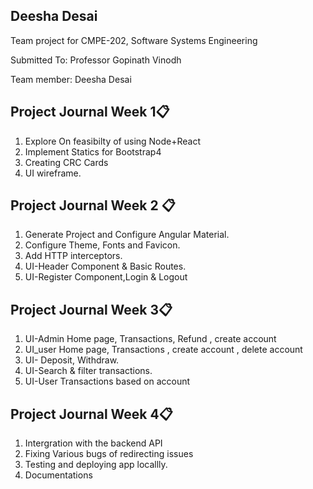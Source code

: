 ##  Deesha Desai

Team project for CMPE-202, Software Systems Engineering

Submitted To: Professor Gopinath Vinodh

Team member: Deesha Desai

## Project Journal Week 1:clipboard:
1. Explore On feasibilty of using Node+React
2. Implement Statics for Bootstrap4
3. Creating CRC Cards
4. UI wireframe. 


## Project Journal Week 2 :clipboard:
1. Generate Project and Configure Angular Material.
2. Configure Theme, Fonts and Favicon.
3. Add HTTP interceptors.
4. UI-Header Component & Basic Routes.
5. UI-Register Component,Login & Logout


## Project Journal Week 3:clipboard:
1. UI-Admin Home page, Transactions, Refund , create account
2. UI_user Home page, Transactions , create account , delete account
3. UI- Deposit, Withdraw.
4. UI-Search & filter transactions.
5. UI-User Transactions based on account


## Project Journal Week 4:clipboard:
1. Intergration with the backend API
2. Fixing Various bugs of redirecting issues
3. Testing and deploying app locallly. 
4. Documentations



